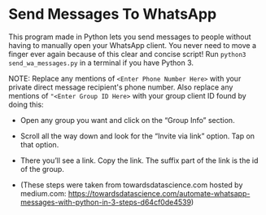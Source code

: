 # Send Messages To WhatsApp
This program made in Python lets you send messages to people without having to manually open your WhatsApp client. You never need to move a finger ever again because of this clear and concise script! Run `python3 send_wa_messages.py` in a terminal if you have Python 3.

NOTE: Replace any mentions of `<Enter Phone Number Here>` with your private direct message recipient's phone number. Also replace any mentions of `"<Enter Group ID Here>` with your group client ID found by doing this:

- Open any group you want and click on the “Group Info” section.

- Scroll all the way down and look for the “Invite via link” option. Tap on that option.

- There you’ll see a link. Copy the link. The suffix part of the link is the id of the group.

- (These steps were taken from towardsdatascience.com hosted by medium.com: https://towardsdatascience.com/automate-whatsapp-messages-with-python-in-3-steps-d64cf0de4539)
